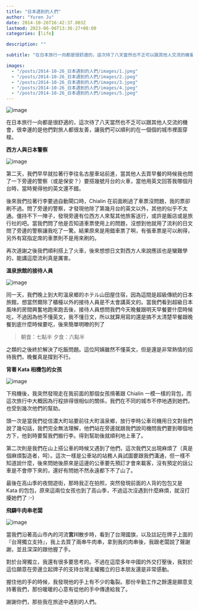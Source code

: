 ```yaml
---
title: "日本遇到的人們"
author: "Yuren Ju"
date: 2014-10-26T16:42:37.803Z
lastmod: 2023-06-06T13:36:27+08:00
categories: [life]

description: ""

subtitle: "在日本旅行一向都是很舒適的，這次待了八天當然也不乏可以跟其他人交流的機會，很幸運的是他們對旅人都很友善，讓我們可以順利的在一個個的城市裡面穿梭。"

images:
  - "/posts/2014-10-26_日本遇到的人們/images/1.jpeg"
  - "/posts/2014-10-26_日本遇到的人們/images/2.jpeg"
  - "/posts/2014-10-26_日本遇到的人們/images/3.jpeg"
  - "/posts/2014-10-26_日本遇到的人們/images/4.jpeg"
  - "/posts/2014-10-26_日本遇到的人們/images/5.jpeg"
---
```


![image](/posts/2014-10-26_日本遇到的人們/images/1.jpeg#layoutTextWidth)

在日本旅行一向都是很舒適的，這次待了八天當然也不乏可以跟其他人交流的機會，很幸運的是他們對旅人都很友善，讓我們可以順利的在一個個的城市裡面穿梭。

**西方人與日本警察**

![image](/posts/2014-10-26_日本遇到的人們/images/2.jpeg#layoutTextWidth)

第二天，我們早早就拉著行李往名古屋車站前進，當其他人去買早餐的時候我也問了一下旁邊的警察（或是保安？）要搭幾號月台的火車，當他用英文回答我哪個月台時，當時覺得他的英文還不錯。

後來我們拉著行李要過自動閘口時，Chialin 在前面刷過了車票沒問題，我的票卻刷不過。問了旁邊的警察，才發現他除了第幾月台的英文以外，其他的似乎不太通。僵持不下一陣子，發現旁邊有位西方人來幫其他旅客送行，或許是飯店或是旅行社的吧。當我們問了他是否知道車票使用上的問題，沒想到他就用了流利的日文問了旁邊的警察讓我吃了一驚。結果原來是用錯車票了啊，有張車票是可以刷得，另外有寫指定席的車票則不是用來刷的。

再次道謝之後我們順利搭上了火車，後來想想日文對西方人來說應該也是蠻難學的，能講這麼流利真是厲害。

**溫泉旅館的接待人員**

![image](/posts/2014-10-26_日本遇到的人們/images/3.jpeg#layoutTextWidth)

同一天，我們晚上到大町溫泉鄉的ホテル山田屋住宿，因為這間是超級傳統的日本旅館，想當然爾除了櫃檯以外的接待人員是不太會講英文的。當我們看到超級日本風味的房間興奮地跑來跑去後，接待人員想問我們今天晚餐跟明天早餐要什麼時候吃，不過因為他不懂英文，我不懂日文，所以就算用寫的還是搞不太清楚早餐跟晚餐到底什麼時候要吃，後來簡單明暸的列了

> 朝食：七點半
> 夕食：六點半

之類的之後終於解決了吃飯問題。這位阿姨雖然不懂英文，但是還是非常熱情的招待我們，晚餐真是撐到不行。

**背著 Kata 相機包的女孩**

![image](/posts/2014-10-26_日本遇到的人們/images/4.jpeg#layoutTextWidth)

下飛機後，我突然發現走在我前面的那個女孩揹著跟 Chialin 一模一樣的背包，而這次旅行中大概因為行程排得很相似的關係，我們在不同的城市不停地遇到她們，也受到幾次他們的幫助。

頭一次是當我們從信濃大町站要前往大町溫泉鄉，放行李時公車司機用日文對我們說了幾句話，我們完全無法理解，他們站在旁邊就跟我們說司機問我們要到哪個地方下，他到時要幫我們搬行李。得到幫助後就順利地上車了。

第二次則是我們在山上搭公車的時候又遇到了他們，這次我們又出現麻煩了（真是個麻煩製造者，呵）。這次一樣是公車站的站務人員試圖要跟我們溝通，但一樣不知道說什麼，後來問她後原來是這邊的公車要先預訂才會來載客，沒有預定的話公車是不會停下來的，還好有問她不然永遠都下不了山了。

最後在高山季的夜間遊街，那時我正在拍照，突然發現前面的人背的包包又是 Kata 的包包，原來這兩位女孩也到了高山季，不過這次沒遇到什麼麻煩，就沒打擾她們了 :-)

**飛驒牛肉串老闆**

![image](/posts/2014-10-26_日本遇到的人們/images/5.jpeg#layoutTextWidth)

當我們沿著高山市內的河流**宮川**散步時，看到了台灣國旗，以及註記在牌子上面的『台灣獨立支持』，我上去買了兩串牛肉串，拿到我的肉串後，我跟老闆說了聲謝謝，並且深深的跟他握了手。

對於台灣獨立，我還有很多要思考的。不過在這麼多年中國的外交打壓後，我對於這位願意在旁邊立起牌子的支持台灣主權獨立的日本朋友還是非常感動。

握住他的手的時候，我發現他的手上有不少的龜裂。那份辛勤工作之餘還是願意支持著我們，那份暖暖的心意有從他的手中傳達給我了。

謝謝你們，那些我在旅途中遇到的人們。

